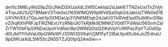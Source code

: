 dm1lc3M6Ly9ld29pZGlJNklDSXlJaXdLSW5Ceklqb2dJakl6TTNZeUxtTnZiVjh4TnpJdU1UQTBMakV3Tnk0eU16SWlMQW9pWVdSa0lqb2dJakUzTWk0eE1EUXVNVEEzTGpJek1pSXNDaUp3YjNKMElqb2dJalU0TkRVeElpd0tJbWxrSWpvZ0lqRXhPRFJpTlRZNExUYzRNbUl0TkRjMk9DMWlZVGt6TFdWaU56SmhZalZrTW1ObFlpSXNDaUpoYVdRaU9pQWlNQ0lzQ2lKdVpYUWlPaUFpYTJOd0lpd0tJblI1Y0dVaU9pQWlkWFJ3SWl3S0ltaHZjM1FpT2lBaUlpd0tJbkJoZEdnaU9pQWlJaXdLSW5Sc2N5STZJQ0lpQ24wSw==
